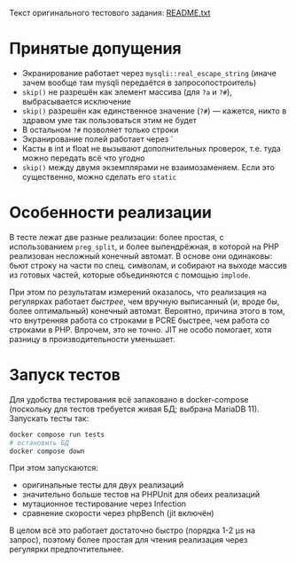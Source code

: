 Текст оригинального тестового задания: [README.txt](README.txt)

# Принятые допущения
- Экранирование работает через `mysqli::real_escape_string` (иначе зачем вообще там mysqli передаётся в запросопостроитель)
- `skip()` не разрешён как элемент массива (для `?a` и  `?#`), выбрасывается исключение
- `skip()` разрешён как единственное значение (`?#`) — кажется, никто в здравом уме так пользоваться этим не будет
- В остальном `?#` позволяет только строки
- Экранирование полей работает через `
- Касты в int и float не вызывают дополнительных проверок, т.е. туда можно передать всё что угодно 
- `skip()` между двумя экземплярами не взаимозаменяем. Если это существенно, можно сделать его `static` 

# Особенности реализации

В тесте лежат две разные реализации: более простая, с использованием `preg_split`, и более выпендрёжная, в которой на PHP реализован несложный конечный автомат. В основе они одинаковы: бьют строку на части по спец. символам, и собирают на выходе массив из готовых частей, которые объединяются с помощью `implode`.

При этом по результатам измерений оказалось, что реализация на регулярках работает _быстрее_, чем вручную выписанный (и, вроде бы, более оптимальный) конечный автомат. Вероятно, причина этого в том, что внутренняя работа со строками в PCRE быстрее, чем работа со строками в PHP.  Впрочем, это не точно. JIT не особо помогает, хотя разницу в производительности уменьшает.

# Запуск тестов

Для удобства тестирования всё запаковано в docker-compose (поскольку для тестов требуется живая БД; выбрана MariaDB 11). Запускать тесты так:

```bash
docker compose run tests
# остановить БД
docker compose down
```

При этом запускаются:
- оригинальные тесты для двух реализаций
- значительно больше тестов на PHPUnit для обеих реализаций
- мутационное тестирование через Infection
- сравнение скорости через phpBench (jit включён)

В целом всё это работает достаточно быстро (порядка 1-2 µs на запрос), поэтому более простая для чтения реализация через регулярки предпочтительнее.